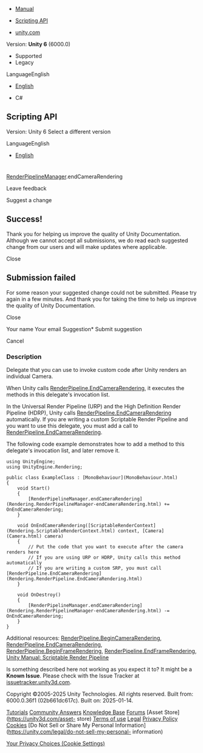 [ ]()

  * [Manual](../Manual/index.html)
  * [Scripting API](../ScriptReference/index.html)

  * [unity.com](https://unity.com/)

Version: **Unity 6** (6000.0)

  * Supported
  * Legacy

LanguageEnglish

  * [English]()

  * C#

[ ](https://docs.unity3d.com)

## Scripting API

Version: Unity 6 Select a different version

LanguageEnglish

  * [English]()

#
[RenderPipelineManager](Rendering.RenderPipelineManager.html).endCameraRendering

Leave feedback

Suggest a change

## Success!

Thank you for helping us improve the quality of Unity Documentation. Although
we cannot accept all submissions, we do read each suggested change from our
users and will make updates where applicable.

Close

## Submission failed

For some reason your suggested change could not be submitted. Please <a>try
again</a> in a few minutes. And thank you for taking the time to help us
improve the quality of Unity Documentation.

Close

Your name Your email Suggestion* Submit suggestion

Cancel

[ ]()

### Description

Delegate that you can use to invoke custom code after Unity renders an
individual Camera.

When Unity calls
[RenderPipeline.EndCameraRendering](Rendering.RenderPipeline.EndCameraRendering.html),
it executes the methods in this delegate's invocation list.  
  
In the Universal Render Pipeline (URP) and the High Definition Render Pipeline
(HDRP), Unity calls
[RenderPipeline.EndCameraRendering](Rendering.RenderPipeline.EndCameraRendering.html)
automatically. If you are writing a custom Scriptable Render Pipeline and you
want to use this delegate, you must add a call to
[RenderPipeline.EndCameraRendering](Rendering.RenderPipeline.EndCameraRendering.html).  
  
The following code example demonstrates how to add a method to this delegate's
invocation list, and later remove it.

    
    
    using UnityEngine;
    using UnityEngine.Rendering;  
      
    public class ExampleClass : [MonoBehaviour](MonoBehaviour.html)
    {
        void Start()
        {
            [RenderPipelineManager.endCameraRendering](Rendering.RenderPipelineManager-endCameraRendering.html) += OnEndCameraRendering;
        }  
      
        void OnEndCameraRendering([ScriptableRenderContext](Rendering.ScriptableRenderContext.html) context, [Camera](Camera.html) camera)
        {
            // Put the code that you want to execute after the camera renders here
            // If you are using URP or HDRP, Unity calls this method automatically
            // If you are writing a custom SRP, you must call [RenderPipeline.EndCameraRendering](Rendering.RenderPipeline.EndCameraRendering.html)
        }  
      
        void OnDestroy()
        {
            [RenderPipelineManager.endCameraRendering](Rendering.RenderPipelineManager-endCameraRendering.html) -= OnEndCameraRendering;
        }
    }
    

Additional resources:
[RenderPipeline.BeginCameraRendering](Rendering.RenderPipeline.BeginCameraRendering.html),
[RenderPipeline.EndCameraRendering](Rendering.RenderPipeline.EndCameraRendering.html),
[RenderPipeline.BeginFrameRendering](Rendering.RenderPipeline.BeginFrameRendering.html),
[RenderPipeline.EndFrameRendering](Rendering.RenderPipeline.EndFrameRendering.html),
[Unity Manual: Scriptable Render
Pipeline](../Manual/ScriptableRenderPipeline.html)

Is something described here not working as you expect it to? It might be a
**Known Issue**. Please check with the Issue Tracker at
[issuetracker.unity3d.com](https://issuetracker.unity3d.com).

Copyright ©2005-2025 Unity Technologies. All rights reserved. Built from:
6000.0.36f1 (02b661dc617c). Built on: 2025-01-14.

[Tutorials](https://unity3d.com/learn) [Community
Answers](https://answers.unity3d.com) [Knowledge
Base](https://support.unity3d.com/hc/en-us)
[Forums](https://forum.unity3d.com) [Asset Store](https://unity3d.com/asset-
store) [Terms of use](https://docs.unity3d.com/Manual/TermsOfUse.html)
[Legal](https://unity.com/legal) [Privacy
Policy](https://unity.com/legal/privacy-policy)
[Cookies](https://unity.com/legal/cookie-policy) [Do Not Sell or Share My
Personal Information](https://unity.com/legal/do-not-sell-my-personal-
information)

[Your Privacy Choices (Cookie Settings)](javascript:void\(0\);)

